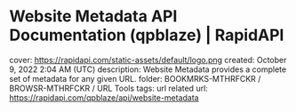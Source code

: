 # Website Metadata API Documentation (qpblaze) | RapidAPI

cover: https://rapidapi.com/static-assets/default/logo.png
created: October 9, 2022 2:04 AM (UTC)
description: Website Metadata provides a complete set of metadata for any given URL.
folder: BOOKMRKS-MTHRFCKR / BROWSR-MTHRFCKR / URL Tools
tags: url related
url: https://rapidapi.com/qpblaze/api/website-metadata